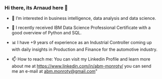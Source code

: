 ### Hi there, its Arnaud here 👋

- 🔭 I’m interested in business intelligence, data analysis and data science.

- 🌱 I recently received IBM Data Science Professional Certificate with a good overview of Python and SQL.

- 📊 I have +9 years of experience as an Industrial Controller coming up with daily insights in Production and Finance for the automotive industry.

- 📫 How to reach me: You can visit my Linkedin Profile and learn more about me at
     https://www.linkedin.com/in/abm-monroty/ you can send me an e-mail at abm.monroty@gmail.com"
